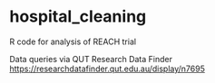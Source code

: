 # hospital_cleaning
R code for analysis of REACH trial

Data queries via QUT Research Data Finder https://researchdatafinder.qut.edu.au/display/n7695
